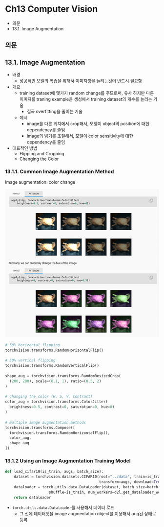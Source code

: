 # Ch13 Computer Vision

- 의문
- 13.1. Image Augmentation

## 의문

## 13.1. Image Augmentation

- 배경
  - 성공적인 모델의 학습을 위해서 이미지셋을 늘리는것이 반드시 필요함
- 개요
  - training dataset에 몇가지 random change를 주므로써, 유사 하지만 다른 이미지를 traning example을 생성해서 training dataset의 개수를 늘리는 기술
    - 결국 overfitting을 줄이는 기술
  - 예시
    - image를 다른 위치에서 crop해서, 모델이 object의 position에 대한 dependency를 줄임
    - image의 밝기를 조절해서, 모델이 color sensitivity에 대한 dependency를 줄임
- 대표적인 방법
  - Flipping and Cropping
  - Changing the Color

### 13.1.1. Common Image Augmentation Method

Image augmentation: color change

![](./images/ch13/image_augmentation_color1.png)

```python
# 50% horizontal flipping
torchvision.transforms.RandomHorizontalFlip()

# 50% vertical flipping
torchvision.transforms.RandomVerticalFlip()

shape_aug = torchvision.transforms.RandomResizedCrop(
  (200, 200), scale=(0.1, 1), ratio=(0.5, 2)
)

# changing the color (H, S, V, Contrast)
color_aug = torchvision.transforms.ColorJitter(
  brightness=0.5, contrast=0, saturation=0, hue=0)
)

# multiple image augmentation methods
torchvision.transforms.Compose([
  torchvision.transforms.RandomHorizontalFlip(),
  color_aug,
  shape_aug
])
```

### 13.1.2 Using an Image Augmentation Training Model

```python
def load_cifar10(is_train, augs, batch_size):
    dataset = torchvision.datasets.CIFAR10(root="../data", train=is_train,
                                           transform=augs, download=True)
    dataloader = torch.utils.data.DataLoader(dataset, batch_size=batch_size,
                    shuffle=is_train, num_workers=d2l.get_dataloader_workers())
    return dataloader
```

- `torch.utils.data.DataLoader`를 사용해서 데이터 로드
  - 그 전에 데이터셋을 image augmentation object를 이용해서 aug된 상태로 등록
